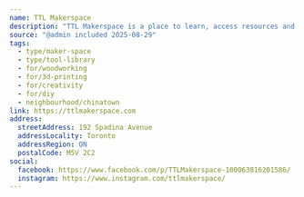 ```yaml
---
name: TTL Makerspace
description: "TTL Makerspace is a place to learn, access resources and workspace, and grow as a creator. We provide an outstanding shop, online resources, and a rich community of creators who are very willing to help you achieve your dreams. From the traditional skills, right up to high-tech, there is something for every maker."
source: "@admin included 2025-08-29"
tags:
  - type/maker-space
  - type/tool-library
  - for/woodworking
  - for/3d-printing
  - for/creativity
  - for/diy
  - neighbourhood/chinatown
link: https://ttlmakerspace.com
address:
  streetAddress: 192 Spadina Avenue
  addressLocality: Toronto
  addressRegion: ON
  postalCode: M5V 2C2
social:
  facebook: https://www.facebook.com/p/TTLMakerspace-100063816201586/
  instagram: https://www.instagram.com/ttlmakerspace/
---
```

